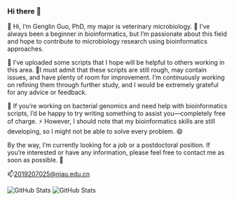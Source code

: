 ### Hi there 👋

<!--
**guogenglin/guogenglin** is a ✨ _special_ ✨ repository because its `README.md` (this file) appears on your GitHub profile.
-->

🔭 Hi, I’m Genglin Guo, PhD, my major is veterinary microbiology. 🌱 I’ve always been a beginner in bioinformatics, but I’m passionate about this field and hope to contribute to microbiology research using bioinformatics approaches.

💬 I’ve uploaded some scripts that I hope will be helpful to others working in this area. 🤔I must admit that these scripts are still rough, may contain issues, and have plenty of room for improvement. I’m continuously working on refining them through further study, and I would be extremely grateful for any advice or feedback.

👯 If you’re working on bacterial genomics and need help with bioinformatics scripts, I’d be happy to try writing something to assist you—completely free of charge. ⚡ However, I should note that my bioinformatics skills are still developing, so I might not be able to solve every problem. 😄

By the way, I’m currently looking for a job or a postdoctoral position. If you’re interested or have any information, please feel free to contact me as soon as possible. 🙏

📫2019207025@njau.edu.cn

![GitHub Stats](https://github-readme-stats.vercel.app/api/?username=guogenglin&show_icons=true&count_private=true&layout=compact&hide=prstheme=radical&transparent=true)
![GitHub Stats](https://github-readme-stats.vercel.app/api/top-langs/?username=guogenglin&show_icons=true&count_private=true&layout=compact&hide=prs&theme=radical&transparent=true)
